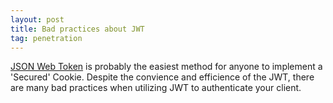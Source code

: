 ```yaml
---
layout: post
title: Bad practices about JWT
tag: penetration
---
```


[JSON Web Token](https://jwt.io/) is probably the easiest method for anyone to implement a 'Secured' Cookie. Despite the convience and efficience of the JWT, there are many bad practices when utilizing JWT to authenticate your client.

#
